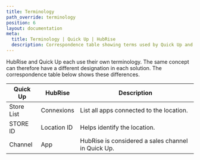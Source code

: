 ```yaml
---
title: Terminology
path_override: terminology
position: 6
layout: documentation
meta:
  title: Terminology | Quick Up | HubRise
  description: Correspondence table showing terms used by Quick Up and those used on HubRise for the same concept. Connect apps and synchronise your data.
---
```



HubRise and Quick Up each use their own terminology. The same concept can therefore have a different designation in each
solution. The correspondence table below shows these differences.

| Quick Up   | HubRise     | Description                                         |
|------------|-------------|-----------------------------------------------------|
| Store List | Connexions  | List all apps connected to the location.            |
| STORE ID   | Location ID | Helps identify the location.                        |
| Channel    | App         | HubRise is considered a sales channel in Quick Up.  |

